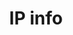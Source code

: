 ---
title: IP info
layout: post
image: /images/small/network.jpg
external: https://ifconfig.me/
icons: <i class="far fa-clock"></i>
category: tech
---